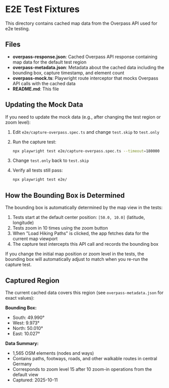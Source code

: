 # E2E Test Fixtures

This directory contains cached map data from the Overpass API used for e2e
testing.

## Files

- **overpass-response.json**: Cached Overpass API response containing map data
  for the default test region
- **overpass-metadata.json**: Metadata about the cached data including the
  bounding box, capture timestamp, and element count
- **overpass-mock.ts**: Playwright route interceptor that mocks Overpass API
  calls with the cached data
- **README.md**: This file

## Updating the Mock Data

If you need to update the mock data (e.g., after changing the test region or
zoom level):

1. Edit `e2e/capture-overpass.spec.ts` and change `test.skip` to `test.only`
2. Run the capture test:

   ```bash
   npx playwright test e2e/capture-overpass.spec.ts --timeout=180000
   ```

3. Change `test.only` back to `test.skip`
4. Verify all tests still pass:

   ```bash
   npx playwright test e2e/
   ```

## How the Bounding Box is Determined

The bounding box is automatically determined by the map view in the tests:

1. Tests start at the default center position: `[50.0, 10.0]` (latitude,
   longitude)
2. Tests zoom in 10 times using the zoom button
3. When "Load Hiking Paths" is clicked, the app fetches data for the current map
   viewport
4. The capture test intercepts this API call and records the bounding box

If you change the initial map position or zoom level in the tests, the bounding
box will automatically adjust to match when you re-run the capture test.

## Captured Region

The current cached data covers this region (see `overpass-metadata.json` for
exact values):

**Bounding Box:**

- South: 49.990°
- West: 9.973°
- North: 50.010°
- East: 10.027°

**Data Summary:**

- 1,565 OSM elements (nodes and ways)
- Contains paths, footways, roads, and other walkable routes in central Germany
- Corresponds to zoom level 15 after 10 zoom-in operations from the default view
- Captured: 2025-10-11
